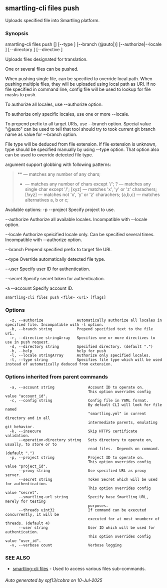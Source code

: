 ## smartling-cli files push

Uploads specified file into Smartling platform.

### Synopsis

smartling-cli files push <file> [<uri>] [--type <type>] [--branch (@auto|<branch name>)] [--authorize|--locale <locale>] [--directory <work dir>] [--directive <smartling directive>]

Uploads files designated for translation.

One or several files can be pushed.

When pushing single file, <uri> can be specified to override local path.
When pushing multiple files, they will be uploaded using local path as URI.
If no file specified in command line, config file will be used to lookup
for file masks to push.

To authorize all locales, use --authorize option.

To authorize only specific locales, use one or more --locale.

To prepend prefix to all target URIs, use --branch option. Special
value "@auto" can be used to tell that tool should try to took current git
branch name as value for --branch option.

File type will be deduced from file extension. If file extension is unknown,
type should be specified manually by using --type option. That option also
can be used to override detected file type.

<file> argument support globbing with following patterns:

  > ** — matches any number of any chars;
  > *  — matches any number of chars except '/';
  > ?  — matches any single char except '/';
  > [xyz]   — matches 'x', 'y' or 'z' charachers;
  > [!xyz]  — matches not 'x', 'y' or 'z' charachers;
  > {a,b,c} — matches alternatives a, b or c;


Available options:
  -p --project <project>
    Specify project to use.

  --authorize
    Authorize all available locales. Incompatible with --locale option.

  --locale <locale>
    Authorize speicified locale only. Can be specified several times.
    Incompatible with --authorize option.

  --branch <branch>
    Prepend specified prefix to target file URI.

  --type <type>
    Override automatically detected file type.

  --user <user>
    Specify user ID for authentication.

  --secret <secret>
    Specify secret token for authentication.

  -a --account <account>
    Specify account ID.


```
smartling-cli files push <file> <uri> [flags]
```

### Options

```
  -z, --authorize               Automatically authorize all locales in specified file. Incompatible with -l option.
  -b, --branch string           Prepend specified text to the file uri.
  -r, --directive stringArray   Specifies one or more directives to use in push request.
  -d, --directory string        Specified directory. (default ".")
  -h, --help                    help for push
  -l, --locale stringArray      Authorize only specified locales.
  -t, --type string             Specifies file type which will be used instead of automatically deduced from extension.
```

### Options inherited from parent commands

```
  -a, --account string               Account ID to operate on.
                                     This option overrides config value "account_id".
  -c, --config string                Config file in YAML format.
                                     By default CLI will look for file named
                                     "smartling.yml" in current directory and in all
                                     intermediate parents, emulating git behavior.
  -k, --insecure                     Skip HTTPS certificate validation.
      --operation-directory string   Sets directory to operate on, usually, to store or to
                                     read files.  Depends on command. (default ".")
  -p, --project string               Project ID to operate on.
                                     This option overrides config value "project_id".
      --proxy string                 Use specified URL as proxy server.
      --secret string                Token Secret which will be used for authentication.
                                     This option overrides config value "secret".
      --smartling-url string         Specify base Smartling URL, merely for testing
                                     purposes.
      --threads uint32               If command can be executed concurrently, it will be
                                     executed for at most <number> of threads. (default 4)
      --user string                  User ID which will be used for authentication.
                                     This option overrides config value "user_id".
  -v, --verbose count                Verbose logging
```

### SEE ALSO

* [smartling-cli files](smartling-cli_files.md)	 - Used to access various files sub-commands.

###### Auto generated by spf13/cobra on 10-Jul-2025
